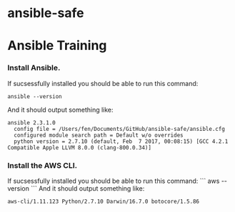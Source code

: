 # ansible-safe

<h1>Ansible Training</h1>

<h3>Install Ansible.</h3>If sucsessfully installed you should be able to run this command:

```
ansible --version
```
And it should output something like:

```
ansible 2.3.1.0
  config file = /Users/fen/Documents/GitHub/ansible-safe/ansible.cfg
  configured module search path = Default w/o overrides
  python version = 2.7.10 (default, Feb  7 2017, 00:08:15) [GCC 4.2.1 Compatible Apple LLVM 8.0.0 (clang-800.0.34)]
```
<h3>Install the AWS CLI.</h3>If sucsessfully installed you should be able to run this command:
```
aws --version
```
And it should output something like:

```
aws-cli/1.11.123 Python/2.7.10 Darwin/16.7.0 botocore/1.5.86
```

